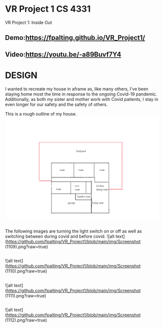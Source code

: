 # VR Project 1 CS 4331
VR Project 1: Inside Out
## Demo:https://fpalting.github.io/VR_Project1/
## Video:https://youtu.be/-a89Buvf7Y4
# DESIGN
I wanted to recreate my house in aframe as, like many others, I've been staying home most the time in response to the ongoing Covid-19 pandemic. Additionally, as both my sister and mother work with Covid patients, I stay in even longer for our safety and the safety of others.

This is a rough outline of my house.
![alt text](https://github.com/fpalting/VR_Project1/blob/main/img/outline_house.png?raw=true)
##
The following images are turning the light switch on or off as well as switching between during covid and before covid.
![alt text](https://github.com/fpalting/VR_Project1/blob/main/img/Screenshot (1109).png?raw=true)
##
![alt text](https://github.com/fpalting/VR_Project1/blob/main/img/Screenshot (1110).png?raw=true)
##
![alt text](https://github.com/fpalting/VR_Project1/blob/main/img/Screenshot (1111).png?raw=true)
##
![alt text](https://github.com/fpalting/VR_Project1/blob/main/img/Screenshot (1112).png?raw=true)

